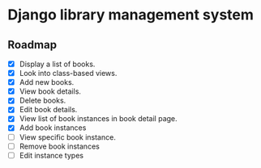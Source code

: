 # Django library management system

## Roadmap
- [X] Display a list of books.
- [X] Look into class-based views.
- [X] Add new books.
- [X] View book details.
- [X] Delete books.
- [X] Edit book details.
- [X] View list of book instances in book detail page.
- [X] Add book instances
- [ ] View specific book instance.
- [ ] Remove book instances
- [ ] Edit instance types
